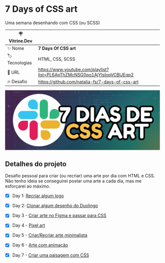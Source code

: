 # 7 Days of CSS art

Uma semana desenhando com CSS (ou SCSS)

| :placard: Vitrine.Dev |     |
| -------------  | --- |
| :sparkles: Nome        | **7 Days Of CSS art**
| :label: Tecnologias | HTML, CSS, SCSS
| :rocket: URL         | https://www.youtube.com/playlist?list=PL6ApThZMcNSG0po1AjYIsIopVCBlJEqp2
| :fire: Desafio     | https://github.com/natalia-fs/7-days-of-css-art

![](https://github.com/natalia-fs/7-days-of-css-art/blob/main/preview.jpg?raw=true#vitrinedev)

## Detalhes do projeto

Desafio pessoal para criar (ou recriar) uma arte por dia com HTML e CSS. Não tenho ideia se conseguirei postar uma arte a cada dia, mas me esforçarei ao máximo.

- [x] Day 1: [Recriar algum logo](https://github.com/natalia-fs/7-days-of-css-art/tree/main/day-1)

- [x] Day 2: [Clonar algum desenho do Duolingo](https://github.com/natalia-fs/7-days-of-css-art/tree/main/day-2)

- [x] Day 3 - [Criar arte no Figma e passar para CSS](https://github.com/natalia-fs/7-days-of-css-art/tree/main/day-3)

- [x] Day 4 - [Pixel art](https://github.com/natalia-fs/7-days-of-css-art/tree/main/day-4)

- [x] Day 5 - [Criar/Recriar arte minimalista](https://github.com/natalia-fs/7-days-of-css-art/tree/main/day-5)

- [x] Day 6 - [Arte com animação](https://github.com/natalia-fs/7-days-of-css-art/tree/main/day-6)

- [x] Day 7 - [Criar uma paisagem com CSS](https://github.com/natalia-fs/7-days-of-css-art/tree/main/day-7)
